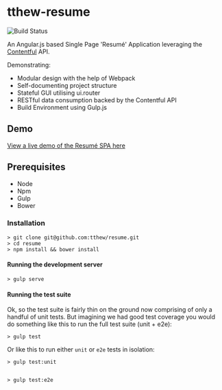 # tthew-resume

![Build Status](https://travis-ci.org/tthew/resume.svg)

An Angular.js based Single Page 'Resumé' Application leveraging the [Contentful](http://contentful.com) API.

Demonstrating:

- Modular design with the help of Webpack
- Self-documenting project structure
- Stateful GUI utilising ui.router
- RESTful data consumption backed by the Contentful API
- Build Environment using Gulp.js


## Demo

[View a live demo of the Resumé SPA here](http://tthew.github.io/resume)

## Prerequisites

- Node
- Npm
- Gulp
- Bower

### Installation

    > git clone git@github.com:tthew/resume.git
    > cd resume
    > npm install && bower install

#### Running the development server

    > gulp serve

#### Running the test suite

Ok, so the test suite is fairly thin on the ground now comprising of only a handful of unit tests. But imagining we had good test coverage you would do something like this to run the full test suite (unit + e2e):

    > gulp test

Or like this to run either `unit` or `e2e` tests in isolation:

    > gulp test:unit


    > gulp test:e2e




